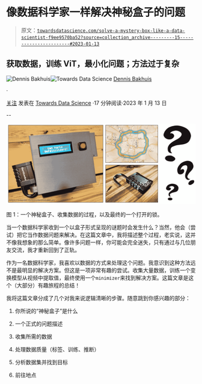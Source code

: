 # 像数据科学家一样解决神秘盒子的问题

> 原文：[`towardsdatascience.com/solve-a-mystery-box-like-a-data-scientist-f9ee9570ba52?source=collection_archive---------15-----------------------#2023-01-13`](https://towardsdatascience.com/solve-a-mystery-box-like-a-data-scientist-f9ee9570ba52?source=collection_archive---------15-----------------------#2023-01-13)

## 获取数据，训练 ViT，最小化问题；方法过于复杂

[](https://dennisbakhuis.medium.com/?source=post_page-----f9ee9570ba52--------------------------------)![Dennis Bakhuis](https://dennisbakhuis.medium.com/?source=post_page-----f9ee9570ba52--------------------------------)[](https://towardsdatascience.com/?source=post_page-----f9ee9570ba52--------------------------------)![Towards Data Science](https://towardsdatascience.com/?source=post_page-----f9ee9570ba52--------------------------------) [Dennis Bakhuis](https://dennisbakhuis.medium.com/?source=post_page-----f9ee9570ba52--------------------------------)

·

[关注](https://medium.com/m/signin?actionUrl=https%3A%2F%2Fmedium.com%2F_%2Fsubscribe%2Fuser%2F5b8617eb89bb&operation=register&redirect=https%3A%2F%2Ftowardsdatascience.com%2Fsolve-a-mystery-box-like-a-data-scientist-f9ee9570ba52&user=Dennis+Bakhuis&userId=5b8617eb89bb&source=post_page-5b8617eb89bb----f9ee9570ba52---------------------post_header-----------) 发表在 [Towards Data Science](https://towardsdatascience.com/?source=post_page-----f9ee9570ba52--------------------------------) ·17 分钟阅读·2023 年 1 月 13 日[](https://medium.com/m/signin?actionUrl=https%3A%2F%2Fmedium.com%2F_%2Fvote%2Ftowards-data-science%2Ff9ee9570ba52&operation=register&redirect=https%3A%2F%2Ftowardsdatascience.com%2Fsolve-a-mystery-box-like-a-data-scientist-f9ee9570ba52&user=Dennis+Bakhuis&userId=5b8617eb89bb&source=-----f9ee9570ba52---------------------clap_footer-----------)

--

[](https://medium.com/m/signin?actionUrl=https%3A%2F%2Fmedium.com%2F_%2Fbookmark%2Fp%2Ff9ee9570ba52&operation=register&redirect=https%3A%2F%2Ftowardsdatascience.com%2Fsolve-a-mystery-box-like-a-data-scientist-f9ee9570ba52&source=-----f9ee9570ba52---------------------bookmark_footer-----------)![](img/b9a4946ac13a6d2ed63ff0370c95ba55.png)

图 1：一个神秘盒子、收集数据的过程，以及最终的一个打开的锁。

当一个数据科学家收到一个以盒子形式呈现的谜题时会发生什么？当然，他会（尝试）把它当作数据问题来解决。在这篇文章中，我将描述整个过程，老实说，这并不像我想象的那么简单。像许多问题一样，你可能会完全迷失，只有通过与几位朋友交流，我才重新回到了正轨。

作为一名数据科学家，我喜欢以数据的方式来处理这个问题。我意识到这种方法远不是最明显的解决方案。但这是一项非常有趣的尝试。收集大量数据，训练一个变换模型从视频中提取值，最终使用一个`minimizer`来找到解决方案。这篇文章是这个（大部分）有趣旅程的总结！

我将这篇文章分成了几个对我来说逻辑清晰的步骤。随意跳到你感兴趣的部分：

1.  你所说的“神秘盒子”是什么

1.  一个正式的问题描述

1.  收集所需的数据

1.  处理数据质量（标签、训练、推断）

1.  分析数据集并找到目标

1.  前往地点
